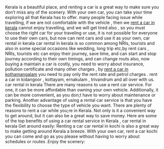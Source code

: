 Kerala is a beautiful place, and renting a car is a great way to make sure you don’t miss any of the scenery. With your own car, you can take your time exploring all that Kerala has to offer. many people facing issue while travelling, if we are not comfortable with the vehicle , then we [rent a car in kerala](https://www.kottayamcars.com/)  cannot enjoy travelling, and we will get tired also , so you must choose the right car for your traveling or use, it is not possible for everyone to use their own cars, but now can rent cars and use it as your own, car rental in kerala car rental in kerala is so common among NRIs, tourists and also in some special occasions like wedding, long trip etc,by rent cars , NRIs, tourists etc can enjoy their journey, save time, and can start and stop journey according to their own timings, and can change routs also, now buying a maintain a car is costly, you need to worry about insurance, pollution certificate and many other charges , by [rent a car in kothamangalam](https://www.kottayamcars.com/blog/kerala/rent-a-car-in-kothamangalam/) you need to pay only the rent rate and petrol charges . rent a car in kidangoor , kottayam, ernakulam , trivandrum and all over with us. car rental in kerala There are many reasons to use a rent car service. For one, it can be more affordable than owning your own vehicle. Additionally, it can be more convenient, as you don;t have to worry about maintenance or parking. Another advantage of using a rental car service is that you have the flexibility to choose the type of vehicle you want. There are plenty of reasons to rent a car while you;re in Kerala. Not only is it a convenient way to get around, but it can also be a great way to save money. Here are some of the top benefits of using a car rental service in Kerala , car rental in kerala Get around easily: Renting a car car rental in kochi is also a great way to make getting around Kerala a breeze. With your own car, rent a car kochi you can come and go as you please without having to worry about schedules or routes .Enjoy the scenery: